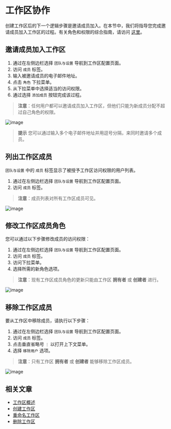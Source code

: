 # 工作区协作

创建工作区后的下一个逻辑步骤是邀请成员加入。在本节中，我们将指导您完成邀请成员加入工作区的过程。有关角色和权限的综合指南，请访问 [这里](https://docs.nocodb.com/roles-and-permissions/roles-permissions-overview)。

## 邀请成员加入工作区[](https://docs.nocodb.com/getting-started/self-hosted/installation/aws-ecs/#invite-members-to-workspace "直接链接到邀请成员加入工作区")

1.  通过在左侧边栏选择 `团队与设置` 导航到工作区配置页面。
2.  访问 `成员` 标签。
3.  输入被邀请成员的电子邮件地址。
4.  点击 `角色` 下拉菜单。
5.  从下拉菜单中选择适当的访问权限。
6.  通过选择 `添加成员` 按钮完成该过程。

> **注意**：任何用户都可以邀请成员加入工作区，但他们只能为新成员分配不超过自己角色的权限。

![image](https://docs.nocodb.com/assets/images/workspace-collaboration-acb162d8d579249744a6a2d6e3280fbf.png)

> **提示**
> 您可以通过输入多个电子邮件地址并用逗号分隔，来同时邀请多个成员。

## 列出工作区成员[](https://docs.nocodb.com/getting-started/self-hosted/installation/aws-ecs/#list-workspace-members "直接链接到列出工作区成员")

`团队与设置` 中的 `成员` 标签显示了被授予工作区访问权限的用户列表。

1.  通过在左侧边栏选择 `团队与设置` 导航到工作区配置页面。
2.  访问 `成员` 标签。

> **注意**：成员列表对所有工作区成员可见。

![image](https://docs.nocodb.com/assets/images/workspace-members-list-52e58f7e389b1a6840ce31a4a195104a.png)

## 修改工作区成员角色[](https://docs.nocodb.com/getting-started/self-hosted/installation/aws-ecs/#modify-workspace-member-roles "直接链接到修改工作区成员角色")

您可以通过以下步骤修改成员的访问权限：

1.  通过在左侧边栏选择 `团队与设置` 导航到工作区配置页面。
2.  访问 `成员` 标签。
3.  访问下拉菜单。
4.  选择所需的新角色选项。

> **注意**：现有工作区成员角色的更新只能由工作区 **拥有者** 或 **创建者** 进行。

![image](https://docs.nocodb.com/assets/images/workspace-members-role-change-be6445f0fa9629193ac81affb3b843f1.png)

## 移除工作区成员[](https://docs.nocodb.com/getting-started/self-hosted/installation/aws-ecs/#remove-workspace-members "直接链接到移除工作区成员")

要从工作区中移除成员，请执行以下步骤：

1.  通过在左侧边栏选择 `团队与设置` 导航到工作区配置页面。
2.  访问 `成员` 标签。
3.  点击垂直省略号 `⋮` 以打开上下文菜单。
4.  选择 `移除用户` 选项。

> **注意**：只有工作区 **拥有者** 或 **创建者** 能够移除工作区成员。

![image](https://docs.nocodb.com/assets/images/workspace-members-remove-70769f0f7d860d5436cd08030d0e26c2.png)

## 相关文章[](https://docs.nocodb.com/getting-started/self-hosted/installation/aws-ecs/#related-articles "直接链接到相关文章")

-   [工作区概述](https://docs.nocodb.com/workspaces/workspace-overview)
-   [创建工作区](https://docs.nocodb.com/workspaces/create-workspace)
-   [重命名工作区](https://docs.nocodb.com/workspaces/actions-on-workspace#rename-workspace)
-   [删除工作区](https://docs.nocodb.com/workspaces/actions-on-workspace#delete-workspace)